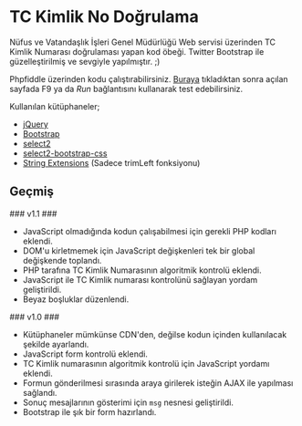 # TC Kimlik No Doğrulama #

Nüfus ve Vatandaşlık İşleri Genel Müdürlüğü Web servisi üzerinden TC Kimlik Numarası doğrulaması yapan kod öbeği. Twitter Bootstrap ile güzelleştirilmiş ve sevgiyle yapılmıştır. ;)

Phpfiddle üzerinden kodu çalıştırabilirsiniz. [Buraya](http://phpfiddle.org/main/code/m36-60x) tıkladıktan sonra açılan sayfada F9 ya da *Run* bağlantısını kullanarak test edebilirsiniz.

Kullanılan kütüphaneler;  

* [jQuery](http://jquery.com)
* [Bootstrap](http://twitter.github.io/bootstrap/)
* [select2](http://ivaynberg.github.io/select2/) 
* [select2-bootstrap-css](https://github.com/t0m/select2-bootstrap-css)
* [String Extensions](https://github.com/karalamalar/StringExtensions) (Sadece trimLeft fonksiyonu)

## Geçmiş ##

### v1.1 ###

* JavaScript olmadığında kodun çalışabilmesi için gerekli PHP kodları eklendi.
* DOM'u kirletmemek için JavaScript değişkenleri tek bir global değişkende toplandı.
* PHP tarafına TC Kimlik Numarasının algoritmik kontrolü eklendi.
* JavaScript ile TC Kimlik numarası kontrolünü sağlayan yordam geliştirildi.
* Beyaz boşluklar düzenlendi.

### v1.0 ###

* Kütüphaneler mümkünse CDN'den, değilse kodun içinden kullanılacak şekilde ayarlandı.
* JavaScript form kontrolü eklendi.
* TC Kimlik numarasının algoritmik kontrolü için JavaScript yordamı eklendi.
* Formun gönderilmesi sırasında araya girilerek isteğin AJAX ile yapılması sağlandı.
* Sonuç mesajlarının gösterimi için `msg` nesnesi geliştirildi.
* Bootstrap ile şık bir form hazırlandı.

